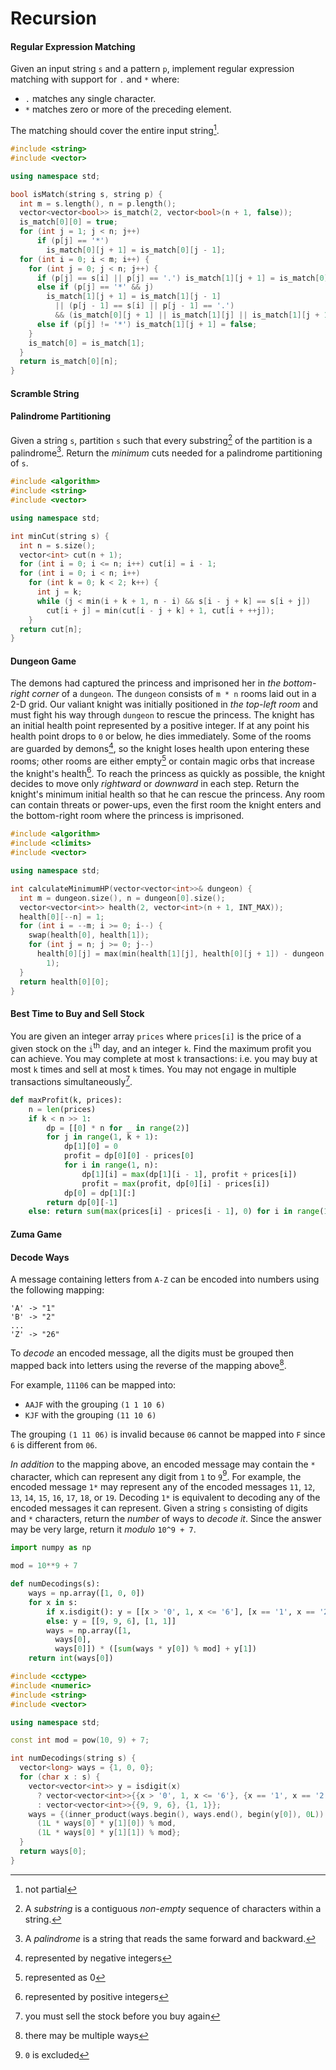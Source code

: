 # Recursion

#### Regular Expression Matching

Given an input string `s` and a pattern `p`, implement regular expression matching with support for `.` and `*` where:

- `.` matches any single character.
- `*` matches zero or more of the preceding element.

The matching should cover the entire input string[^1].

```c++
#include <string>
#include <vector>

using namespace std;

bool isMatch(string s, string p) {
  int m = s.length(), n = p.length();
  vector<vector<bool>> is_match(2, vector<bool>(n + 1, false));
  is_match[0][0] = true;
  for (int j = 1; j < n; j++)
      if (p[j] == '*')
        is_match[0][j + 1] = is_match[0][j - 1];
  for (int i = 0; i < m; i++) {
    for (int j = 0; j < n; j++) {
      if (p[j] == s[i] || p[j] == '.') is_match[1][j + 1] = is_match[0][j];
      else if (p[j] == '*' && j)
        is_match[1][j + 1] = is_match[1][j - 1]
          || (p[j - 1] == s[i] || p[j - 1] == '.')
          && (is_match[0][j + 1] || is_match[1][j] || is_match[1][j + 1]);
      else if (p[j] != '*') is_match[1][j + 1] = false;
    }
    is_match[0] = is_match[1];
  }
  return is_match[0][n];
}

```

#### Scramble String

#### Palindrome Partitioning

Given a string `s`, partition `s` such that every substring[^2] of the partition is a palindrome[^3]. Return the *minimum* cuts needed for a palindrome partitioning of `s`.

```c++
#include <algorithm>
#include <string>
#include <vector>

using namespace std;

int minCut(string s) {
  int n = s.size();
  vector<int> cut(n + 1);
  for (int i = 0; i <= n; i++) cut[i] = i - 1;
  for (int i = 0; i < n; i++)
    for (int k = 0; k < 2; k++) {
      int j = k;
      while (j < min(i + k + 1, n - i) && s[i - j + k] == s[i + j])
        cut[i + j] = min(cut[i - j + k] + 1, cut[i + ++j]);
    }
  return cut[n];
}

```

#### Dungeon Game

The demons had captured the princess and imprisoned her in *the bottom-right corner* of a `dungeon`. The `dungeon` consists of `m * n` rooms laid out in a 2-D grid. Our valiant knight was initially positioned in *the top-left room* and must fight his way through `dungeon` to rescue the princess. The knight has an initial health point represented by a positive integer. If at any point his health point drops to `0` or below, he dies immediately. Some of the rooms are guarded by demons[^4], so the knight loses health upon entering these rooms; other rooms are either empty[^5] or contain magic orbs that increase the knight's health[^6]. To reach the princess as quickly as possible, the knight decides to move only *rightward* or *downward* in each step. Return the knight's minimum initial health so that he can rescue the princess. Any room can contain threats or power-ups, even the first room the knight enters and the bottom-right room where the princess is imprisoned.

```c++
#include <algorithm>
#include <climits>
#include <vector>

using namespace std;

int calculateMinimumHP(vector<vector<int>>& dungeon) {
  int m = dungeon.size(), n = dungeon[0].size();
  vector<vector<int>> health(2, vector<int>(n + 1, INT_MAX));
  health[0][--n] = 1;
  for (int i = --m; i >= 0; i--) {
    swap(health[0], health[1]);
    for (int j = n; j >= 0; j--)
      health[0][j] = max(min(health[1][j], health[0][j + 1]) - dungeon[i][j],
        1);
  }
  return health[0][0];
}

```

#### Best Time to Buy and Sell Stock

You are given an integer array `prices` where `prices[i]` is the price of a given stock on the `i`<sup>th</sup> day, and an integer `k`. Find the maximum profit you can achieve. You may complete at most `k` transactions: i.e. you may buy at most `k` times and sell at most `k` times. You may not engage in multiple transactions simultaneously[^7].

```python
def maxProfit(k, prices):
    n = len(prices)
    if k < n >> 1:
        dp = [[0] * n for _ in range(2)]
        for j in range(1, k + 1):
            dp[1][0] = 0
            profit = dp[0][0] - prices[0]
            for i in range(1, n):
                dp[1][i] = max(dp[1][i - 1], profit + prices[i])
                profit = max(profit, dp[0][i] - prices[i])
            dp[0] = dp[1][:]
        return dp[0][-1]
    else: return sum(max(prices[i] - prices[i - 1], 0) for i in range(1, n))

```

#### Zuma Game

#### Decode Ways

A message containing letters from `A-Z` can be encoded into numbers using the following mapping:

```
'A' -> "1"
'B' -> "2"
...
'Z' -> "26"
```

To *decode* an encoded message, all the digits must be grouped then mapped back into letters using the reverse of the mapping above[^8].

For example, `11106` can be mapped into:

- `AAJF` with the grouping `(1 1 10 6)`
- `KJF` with the grouping `(11 10 6)`

The grouping `(1 11 06)` is invalid because `06` cannot be mapped into `F` since `6` is different from `06`.

*In addition* to the mapping above, an encoded message may contain the `*` character, which can represent any digit from `1` to `9`[^9]. For example, the encoded message `1*` may represent any of the encoded messages `11`, `12`, `13`, `14`, `15`, `16`, `17`, `18`, or `19`. Decoding `1*` is equivalent to decoding any of the encoded messages it can represent. Given a string `s` consisting of digits and `*` characters, return the *number* of ways to *decode it*. Since the answer may be very large, return it *modulo* `10^9 + 7`.

```python
import numpy as np

mod = 10**9 + 7

def numDecodings(s):
    ways = np.array([1, 0, 0])
    for x in s:
        if x.isdigit(): y = [[x > '0', 1, x <= '6'], [x == '1', x == '2']]
        else: y = [[9, 9, 6], [1, 1]]
        ways = np.array([1,
          ways[0],
          ways[0]]) * ([sum(ways * y[0]) % mod] + y[1])
    return int(ways[0])

```

```c++
#include <cctype>
#include <numeric>
#include <string>
#include <vector>

using namespace std;

const int mod = pow(10, 9) + 7;

int numDecodings(string s) {
  vector<long> ways = {1, 0, 0};
  for (char x : s) {
    vector<vector<int>> y = isdigit(x) 
      ? vector<vector<int>>{{x > '0', 1, x <= '6'}, {x == '1', x == '2'}}
      : vector<vector<int>>{{9, 9, 6}, {1, 1}};
    ways = {(inner_product(ways.begin(), ways.end(), begin(y[0]), 0L)) % mod,
      (1L * ways[0] * y[1][0]) % mod,
      (1L * ways[0] * y[1][1]) % mod};
  }
  return ways[0];
}

```

[^1]: not partial
[^2]: A *substring* is a contiguous *non-empty* sequence of characters within a string.
[^3]: A *palindrome* is a string that reads the same forward and backward.
[^4]: represented by negative integers
[^5]: represented as 0
[^6]: represented by positive integers
[^7]: you must sell the stock before you buy again
[^8]: there may be multiple ways
[^9]: `0` is excluded
